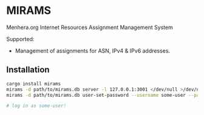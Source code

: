 # MIRAMS

Menhera.org Internet Resources Assignment Management System

Supported:

- Management of assignments for ASN, IPv4 & IPv6 addresses.


## Installation

```bash
cargo install mirams
mirams -d path/to/mirams.db server -l 127.0.0.1:3001 </dev/null >/dev/null 2>&1 &
mirams -d path/to/mirams.db user-set-password --username some-user --password <SECRET_PASSWORD>

# log in as some-user!
```
